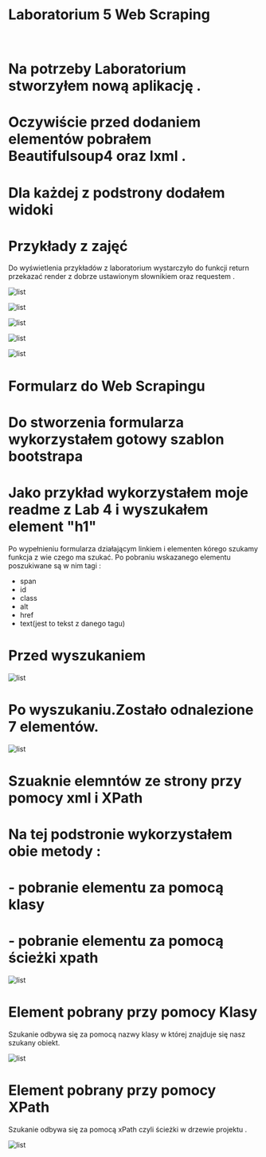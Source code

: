 # Laboratorium 5 Web Scraping
<br>
<h1>Na potrzeby Laboratorium stworzyłem nową aplikację . </h1>
<h1>Oczywiście przed dodaniem elementów pobrałem  Beautifulsoup4 oraz lxml . </h1>
<h1>Dla każdej z podstrony dodałem widoki</h1>

# Przykłady z zajęć

Do wyświetlenia przykładów z laboratorium wystarczyło do funkcji return przekazać render z dobrze ustawionym słownikiem oraz requestem . 

![list](/Lab5/Scr/1.PNG "Start")

![list](/Lab5/Scr/8.PNG "Start")

![list](/Lab5/Scr/2.PNG "Start")

![list](/Lab5/Scr/3.PNG "Start")

![list](/Lab5/Scr/7.PNG "Start")

# Formularz do Web Scrapingu

<h1>Do stworzenia formularza wykorzystałem gotowy szablon bootstrapa</h1>
<h1>Jako przykład wykorzystałem moje readme z Lab 4 i wyszukałem element "h1"</h1>
Po wypełnieniu formularza działającym linkiem i elementen kórego szukamy funkcja z wie czego ma szukać.
Po pobraniu wskazanego elementu poszukiwane są w nim tagi :
<ul>
  <li>span</li>
  <li>id</li>
  <li>class</li>
  <li>alt</li>
  <li>href</li>
  <li>text(jest to tekst z danego tagu)</li>
</ul>
<h1>Przed wyszukaniem</h1>

![list](/Lab5/Scr/5.PNG "Start")

<h1>Po wyszukaniu.Zostało odnalezione 7 elementów.</h1>

![list](/Lab5/Scr/4.PNG "Start")

# Szuaknie elemntów ze strony przy pomocy xml i XPath

<h1>Na tej podstronie wykorzystałem obie metody :</h1>
<h1>- pobranie elementu za pomocą klasy </h1>
<h1>- pobranie elementu za pomocą ścieżki xpath</h1>

![list](/Lab5/Scr/6.PNG "Start")

<h1>Element pobrany przy pomocy Klasy</h1>
Szukanie odbywa się za pomocą nazwy klasy w której znajduje się nasz szukany obiekt.

![list](/Lab5/Scr/10.PNG "Start")

<h1>Element pobrany przy pomocy XPath</h1>
Szukanie odbywa się za pomocą xPath czyli ścieżki w drzewie projektu .


![list](/Lab5/Scr/9.PNG "Start")
